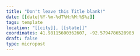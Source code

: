 ```yaml
---
title: "Don't leave this Title blank!"
date: [[date|%Y-%m-%dT%H:%M:%S%z]]
tags: template
location: "[[city]], [[state]]"
coordinates: 41.98115600362607, -92.5794786520903
draft: false
type: micropost
---
```


